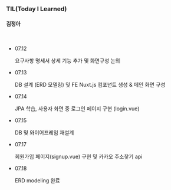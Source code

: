 ### TIL(Today I Learned)

#### 김정아

<br>

- 07.12

  요구사항 명세서 상세 기능 추가 및 화면구성 논의

- 07.13

  DB 설계 (ERD 모델링) 및 FE Nuxt.js 컴포넌트 생성 & 메인 화면 구성
  
- 07.14

  JPA 학습, 사용자 화면 중 로그인 페이지 구현 (login.vue)

- 07.15

  DB 및 와이어프레임 재설계

- 07.17

  회원가입 페이지(signup.vue) 구현 및 카카오 주소찾기 api 

- 07.18

  ERD modeling 완료
